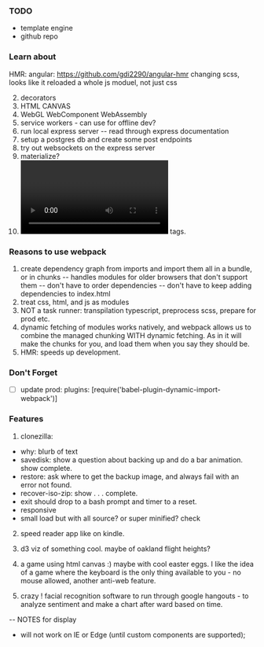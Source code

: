 ### TODO

* template engine
* github repo

### Learn about

HMR: angular: https://github.com/gdi2290/angular-hmr
changing scss, looks like it reloaded a whole js moduel, not just css

2.  decorators
3.  HTML CANVAS
4.  WebGL
    WebComponent
    WebAssembly
5.  service workers - can use for offline dev?
6.  run local express server
    -- read through express documentation
7.  setup a postgres db and create some post endpoints
8.  try out websockets on the express server
9.  materialize?
10. <video></video> tags.

### Reasons to use webpack

1.  create dependency graph from imports and import them all in a bundle, or in chunks
    -- handles modules for older browsers that don't support them
    -- don't have to order dependencies
    -- don't have to keep adding dependencies to index.html
2.  treat css, html, and js as modules
3.  NOT a task runner: transpilation typescript, preprocess scss, prepare for prod etc.
4.  dynamic fetching of modules works natively, and webpack allows us to combine the managed chunking WITH dynamic fetching. As in it will make the chunks for you, and load them when you say they should be.
5.  HMR: speeds up development.

### Don't Forget

* [ ] update prod: plugins: [require('babel-plugin-dynamic-import-webpack')]

### Features

1.  clonezilla:

* why: blurb of text
* savedisk: show a question about backing up and do a bar animation. show complete.
* restore: ask where to get the backup image, and always fail with an error not found.
* recover-iso-zip: show . . . complete.
* exit should drop to a bash prompt and timer to a reset.
* responsive
* small load but with all source? or super minified? check

2.  speed reader app like on kindle.

3.  d3 viz of something cool. maybe of oakland flight heights?

4.  a game using html canvas :) maybe with cool easter eggs.
    I like the idea of a game where the keyboard is the only thing available to you - no mouse allowed, another anti-web feature.

5.  crazy ! facial recognition software to run through google hangouts - to analyze sentiment and make a chart after ward based on time.

-- NOTES for display

* will not work on IE or Edge (until custom components are supported);

